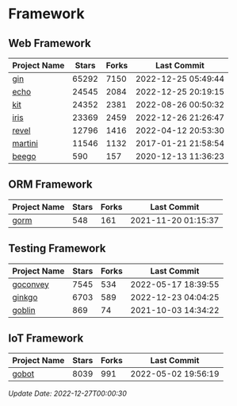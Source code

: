 # Framework

## Web Framework
| Project Name | Stars | Forks | Last Commit |
| ------------ | ----- | ----- | ----------- |
| [gin](https://github.com/gin-gonic/gin) | 65292 | 7150 | 2022-12-25 05:49:44 |
| [echo](https://github.com/labstack/echo) | 24545 | 2084 | 2022-12-25 20:19:15 |
| [kit](https://github.com/go-kit/kit) | 24352 | 2381 | 2022-08-26 00:50:32 |
| [iris](https://github.com/kataras/iris) | 23369 | 2459 | 2022-12-26 21:26:47 |
| [revel](https://github.com/revel/revel) | 12796 | 1416 | 2022-04-12 20:53:30 |
| [martini](https://github.com/go-martini/martini) | 11546 | 1132 | 2017-01-21 21:58:54 |
| [beego](https://github.com/astaxie/beego) | 590 | 157 | 2020-12-13 11:36:23 |

## ORM Framework
| Project Name | Stars | Forks | Last Commit |
| ------------ | ----- | ----- | ----------- |
| [gorm](https://github.com/jinzhu/gorm) | 548 | 161 | 2021-11-20 01:15:37 |

## Testing Framework
| Project Name | Stars | Forks | Last Commit |
| ------------ | ----- | ----- | ----------- |
| [goconvey](https://github.com/smartystreets/goconvey) | 7545 | 534 | 2022-05-17 18:39:55 |
| [ginkgo](https://github.com/onsi/ginkgo) | 6703 | 589 | 2022-12-23 04:04:25 |
| [goblin](https://github.com/franela/goblin) | 869 | 74 | 2021-10-03 14:34:22 |

## IoT Framework
| Project Name | Stars | Forks | Last Commit |
| ------------ | ----- | ----- | ----------- |
| [gobot](https://github.com/hybridgroup/gobot) | 8039 | 991 | 2022-05-02 19:56:19 |

*Update Date: 2022-12-27T00:00:30*